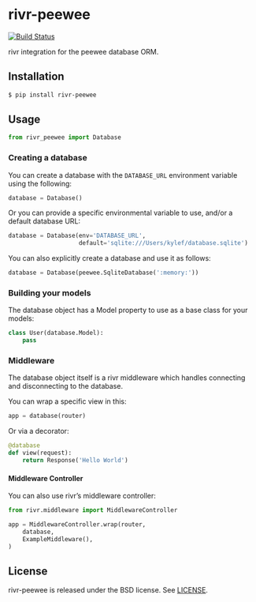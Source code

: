 rivr-peewee
===========

[![Build Status](http://img.shields.io/travis/rivrproject/rivr-peewee/master.svg?style=flat)](https://travis-ci.org/rivrproject/rivr-peewee)

rivr integration for the peewee database ORM.

## Installation

```bash
$ pip install rivr-peewee
```

## Usage

```python
from rivr_peewee import Database
```

### Creating a database

You can create a database with the `DATABASE_URL` environment variable using the following:

```python
database = Database()
```

Or you can provide a specific environmental variable to use, and/or a default database URL:

```python
database = Database(env='DATABASE_URL',
                    default='sqlite:///Users/kylef/database.sqlite')
```

You can also explicitly create a database and use it as follows:

```python
database = Database(peewee.SqliteDatabase(':memory:'))
```

### Building your models

The database object has a Model property to use as a base class for your models:

```python
class User(database.Model):
    pass
```

### Middleware

The database object itself is a rivr middleware which handles connecting and disconnecting to the database.

You can wrap a specific view in this:

```python
app = database(router)
```

Or via a decorator:

```python
@database
def view(request):
    return Response('Hello World')
```

#### Middleware Controller

You can also use rivr’s middleware controller:

```python
from rivr.middleware import MiddlewareController

app = MiddlewareController.wrap(router,
    database,
    ExampleMiddleware(),
)
```

## License

rivr-peewee is released under the BSD license. See [LICENSE](LICENSE).
